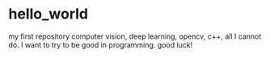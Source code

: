 # hello_world
my first repository
computer vision, deep learning, opencv, c++, all I cannot do.
I want to try to be good in programming.
good luck!
